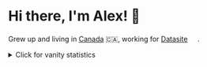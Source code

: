 # Hi there, I'm Alex! 👋

Grew up and living in [Canada](https://goo.gl/maps/X2sCbkNg88EYkRoj9) 🇨🇦, working for [Datasite](https://www.datasite.com) <img src="https://www.datasite.com/images/default-source/website/base/favicon.ico" alt="" width="16" width="16" />. 

<details>
<summary>Click for vanity statistics</summary>
<br />

![Alex's GitHub stats](https://github-readme-stats.vercel.app/api?username=salockhart)
![Alex's trophies](https://github-profile-trophy.vercel.app/?username=salockhart&column=5&margin-w=7&margin-h=7)
</details>
